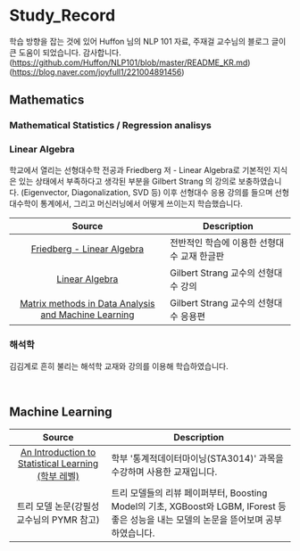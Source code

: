 # Study_Record
학습 방향을 잡는 것에 있어 Huffon 님의 NLP 101 자료, 주재걸 교수님의 블로그 글이 큰 도움이 되었습니다. 감사합니다.
(https://github.com/Huffon/NLP101/blob/master/README_KR.md)
(https://blog.naver.com/joyfull1/221004891456)
<br/>

## Mathematics
### Mathematical Statistics / Regression analisys

### Linear Algebra
학교에서 열리는 선형대수학 전공과 Friedberg 저 - Linear Algebra로 기본적인 지식은 있는 상태에서 부족하다고 생각된 부분을 Gilbert Strang 의 강의로 보충하였습니다. (Eigenvector, Diagonalization, SVD 등)
이후 선형대수 응용 강의를 들으며 선형대수학이 통계에서, 그리고 머신러닝에서 어떻게 쓰이는지 학습했습니다.

| Source | Description |
|:---:|---|
| [Friedberg - Linear Algebra](https://product.kyobobook.co.kr/detail/S000001743767) | 전반적인 학습에 이용한 선형대수 교재 한글판 |
| [Linear Algebra](https://www.youtube.com/watch?v=ZK3O402wf1c&list=PLE7DDD91010BC51F8) | Gilbert Strang 교수의 선형대수 강의 |
| [Matrix methods in Data Analysis and Machine Learning](https://www.youtube.com/watch?v=Cx5Z-OslNWE&list=PLUl4u3cNGP63oMNUHXqIUcrkS2PivhN3k) | Gilbert Strang 교수의 선형대수 응용편 |


### 해석학
김김계로 흔히 불리는 해석학 교재와 강의를 이용해 학습하였습니다.

<br/>

## Machine Learning
| Source | Description |
|:---:|---|
| [An Introduction to Statistical Learning (학부 레벨)](http://www-bcf.usc.edu/~gareth/ISL/) | 학부 '통계적데이터마이닝(STA3014)' 과목을 수강하며 사용한 교재입니다.  |
| 트리 모델 논문(강필성 교수님의 PYMR 참고) | 트리 모델들의 리뷰 페이퍼부터, Boosting Model의 기초, XGBoost와 LGBM, IForest 등 좋은 성능을 내는 모델의 논문을 뜯어보며 공부하였습니다. |


